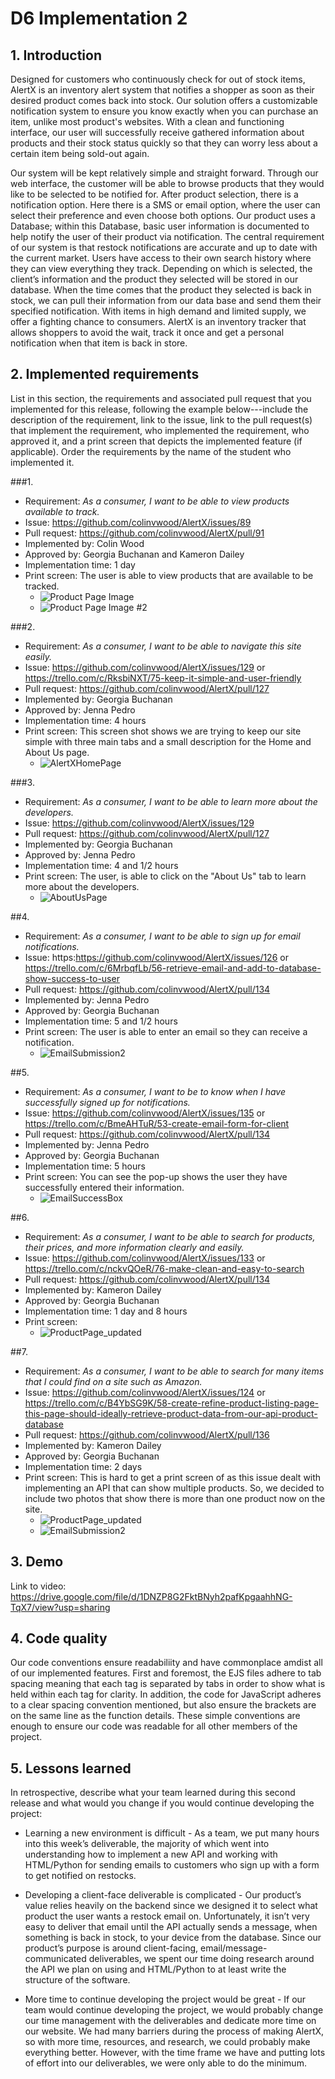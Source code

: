 # D6 Implementation 2 

## 1. Introduction 

Designed for customers who continuously check for out of stock items, AlertX is an inventory alert system that notifies a shopper as soon as their desired product comes back into stock. Our solution offers a customizable notification system to ensure you know exactly when you can purchase an item, unlike most product's websites. With a clean and functioning interface, our user will successfully receive gathered information about products and their stock status quickly so that they can worry less about a certain item being sold-out again. 

Our system will be kept relatively simple and straight forward. Through our web interface, the customer will be able to browse products that they would like to be selected to be notified for. After product selection, there is a notification option. Here there is a SMS or email option, where the user can select their preference and even choose both options. Our product uses a Database; within this Database, basic user information is documented to help notify the user of their product via notification. The central requirement of our system is that restock notifications are accurate and up to date with the current market. Users have access to their own search history where they can view everything they track. Depending on which is selected, the client’s information and the product they selected will be stored in our database. When the time comes that the product they selected is back in stock, we can pull their information from our data base and send them their specified notification. With items in high demand and limited supply, we offer a fighting chance to consumers. AlertX is an inventory tracker that allows shoppers to avoid the wait, track it once and get a personal notification when that item is back in store.


## 2. Implemented requirements
List in this section, the requirements and associated pull request that you implemented for
this release, following the example below---include the description of the requirement,
link to the issue, link to the pull request(s) that implement the requirement, who
implemented the requirement, who approved it, and a print screen that depicts the
implemented feature (if applicable). Order the requirements by the name of the student
who implemented it.


###1.
* Requirement: _As a consumer, I want to be able to view products available to track._
* Issue: https://github.com/colinvwood/AlertX/issues/89
* Pull request: https://github.com/colinvwood/AlertX/pull/91
* Implemented by: Colin Wood
* Approved by: Georgia Buchanan and Kameron Dailey
* Implementation time: 1 day
* Print screen: The user is able to view products that are available to be tracked.
  * ![Product Page Image](../site/public/images/Product_page.png)
  * ![Product Page Image #2](../site/public/images/Product_page_2.png)

###2.
* Requirement: _As a consumer, I want to be able to navigate this site easily._
* Issue: https://github.com/colinvwood/AlertX/issues/129 or https://trello.com/c/RksbiNXT/75-keep-it-simple-and-user-friendly
* Pull request: https://github.com/colinvwood/AlertX/pull/127
* Implemented by: Georgia Buchanan
* Approved by: Jenna Pedro 
* Implementation time: 4 hours
* Print screen: This screen shot shows we are trying to keep our site simple with three main tabs and a small description for the Home and About Us page.
  * ![AlertXHomePage](../site/public/images/AlertXHomePage.JPG)

###3.
* Requirement: _As a consumer, I want to be able to learn more about the developers._
* Issue: https://github.com/colinvwood/AlertX/issues/129
* Pull request: https://github.com/colinvwood/AlertX/pull/127
* Implemented by: Georgia Buchanan
* Approved by: Jenna Pedro
* Implementation time: 4 and 1/2 hours
* Print screen: The user, is able to click on the "About Us" tab to learn more about the developers.
  * ![AboutUsPage](../site/public/images/AboutUsPage.png)

##4.
* Requirement: _As a consumer, I want to be able to sign up for email notifications._
* Issue: https:https://github.com/colinvwood/AlertX/issues/126 or https://trello.com/c/6MrbqfLb/56-retrieve-email-and-add-to-database-show-success-to-user
* Pull request: https://github.com/colinvwood/AlertX/pull/134
* Implemented by: Jenna Pedro
* Approved by: Georgia Buchanan 
* Implementation time: 5 and 1/2 hours
* Print screen: The user is able to enter an email so they can receive a notification.
  * ![EmailSubmission2](../site/public/images/EmailSubmission2.png)

##5.
* Requirement: _As a consumer, I want to be to know when I have successfully signed up for notifications._
* Issue: https://github.com/colinvwood/AlertX/issues/135 or https://trello.com/c/BmeAHTuR/53-create-email-form-for-client
* Pull request: https://github.com/colinvwood/AlertX/pull/134
* Implemented by: Jenna Pedro
* Approved by: Georgia Buchanan
* Implementation time: 5 hours
* Print screen: You can see the pop-up shows the user they have successfully entered their information.
  * ![EmailSuccessBox](../site/public/images/EmailSuccessBox.png)

##6.
* Requirement: _As a consumer, I want to be able to search for products, their prices, and more information clearly and easily._
* Issue: https://github.com/colinvwood/AlertX/issues/133 or https://trello.com/c/nckvQOeR/76-make-clean-and-easy-to-search
* Pull request: https://github.com/colinvwood/AlertX/pull/134
* Implemented by: Kameron Dailey
* Approved by: Georgia Buchanan
* Implementation time:  1 day and 8 hours
* Print screen: 
  * ![ProductPage_updated](../site/public/images/ProductPage_updated.png)

##7.
* Requirement: _As a consumer, I want to be able to search for many items that I could find on a site such as Amazon._
* Issue: https://github.com/colinvwood/AlertX/issues/124 or https://trello.com/c/B4YbSG9K/58-create-refine-product-listing-page-this-page-should-ideally-retrieve-product-data-from-our-api-product-database
* Pull request: https://github.com/colinvwood/AlertX/pull/136
* Implemented by: Kameron Dailey
* Approved by: Georgia Buchanan
* Implementation time: 2 days
* Print screen: This is hard to get a print screen of as this issue dealt with implementing an API that can show multiple products. So, we decided to include two photos that show there is more than one product now on the site.
  * ![ProductPage_updated](../site/public/images/ProductPage_updated.png)
  * ![EmailSubmission2](../site/public/images/EmailSubmission2.png)

## 3. Demo

Link to video: https://drive.google.com/file/d/1DNZP8G2FktBNyh2pafKpgaahhNG-TqX7/view?usp=sharing

## 4. Code quality
Our code conventions ensure readabiliity and have commonplace amdist all of our implemented features. First and foremost, the EJS files adhere to tab spacing meaning that each tag is separated by tabs in order to show what is held within each tag for clarity. In addition, the code for JavaScript adheres to a clear spacing convention mentioned, but also ensure the brackets are on the same line as the function details. These simple conventions are enough to ensure our code was readable for all other members of the project.

## 5. Lessons learned
In retrospective, describe what your team learned during this second release and what
would you change if you would continue developing the project:

* Learning a new environment is difficult - As a team, we put many hours into this week’s deliverable, the majority of which went into understanding how to implement a new API and working with HTML/Python for sending emails to customers who sign up with a form to get notified on restocks.

* Developing a client-face deliverable is complicated - Our product’s value relies heavily on the backend since we designed it to select what product the user wants a restock email on. Unfortunately, it isn’t very easy to deliver that email until the API actually sends a message, when something is back in stock, to your device from the database. Since our product’s purpose is around client-facing, email/message-communicated deliverables, we spent our time doing research around the API we plan on using and  HTML/Python to at least write the structure of the software. 

* More time to continue developing the project would be great - If our team would continue developing the project, we would probably change our time management with the deliverables and dedicate more time on our website. We had many barriers during the process of making AlertX, so with more time, resources, and research, we could probably make everything better. However, with the time frame we have and putting lots of effort into our deliverables, we were only able to do the minimum. 
